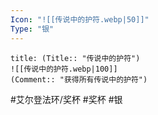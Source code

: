 ```yaml
---
Icon: "![[传说中的护符.webp|50]]"
Type: "银"
---
```

```ad-common-silver-trophy
title: (Title:: "传说中的护符")
![[传说中的护符.webp|100]]
(Comment:: "获得所有传说中的护符")
```

#艾尔登法环/奖杯 #奖杯 #银